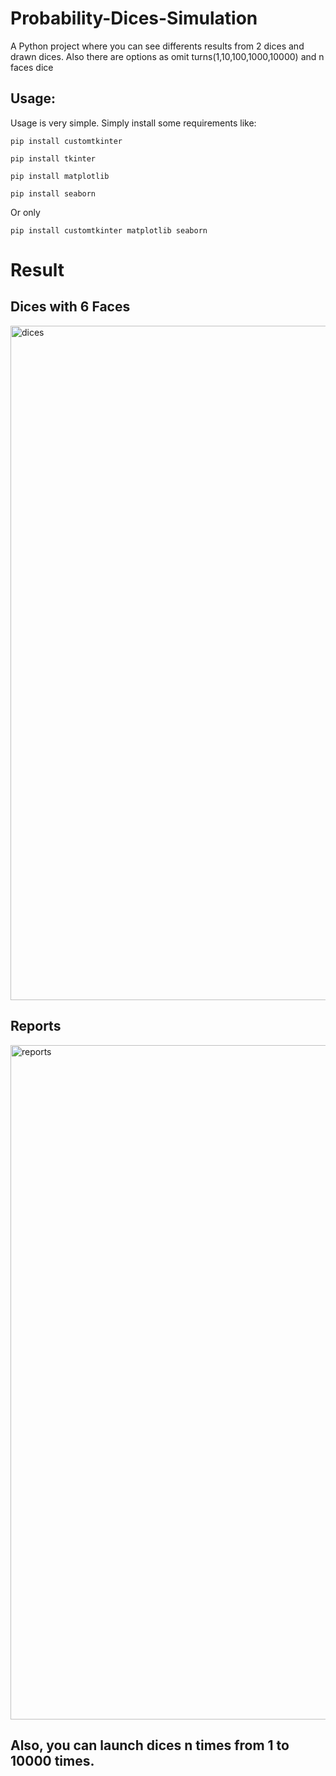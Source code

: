 # Probability-Dices-Simulation
A Python project where you can see differents results from 2 dices and drawn dices. Also there are options as omit turns(1,10,100,1000,10000) and n faces dice

## Usage:
Usage is very simple. Simply install some requirements like:
```
pip install customtkinter
```
```
pip install tkinter
```
```
pip install matplotlib
```
```
pip install seaborn
```
Or only 
```
pip install customtkinter matplotlib seaborn
```
# Result
## Dices with 6 Faces

<img width="1919" height="1079" alt="dices" src="https://github.com/user-attachments/assets/e5768ac6-0e89-401c-9ac2-e2af8e64b4f0" />

## Reports

<img width="1919" height="1079" alt="reports" src="https://github.com/user-attachments/assets/e010628d-fc55-4ad5-88cc-17d574d16e00" />

## Also, you can launch dices n times from 1 to 10000 times.
